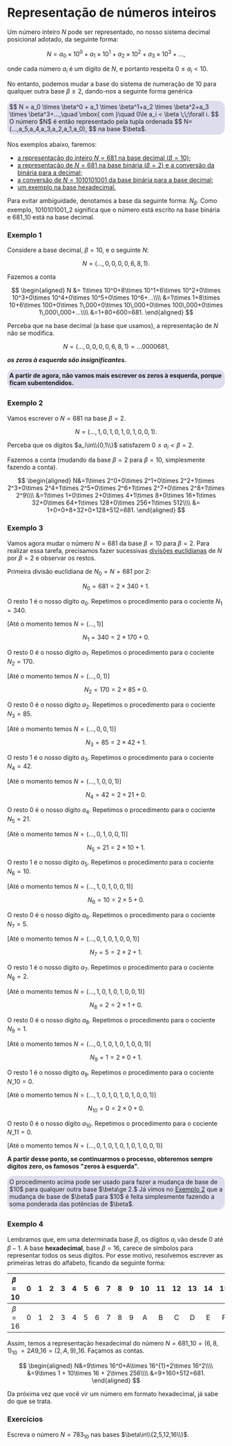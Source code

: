 <script>MathJax = {tex: {inlineMath: [['$', '$']]}, svg: {fontCache: 'global'}};</script>
<script type="text/javascript" id="MathJax-script" async src="https://cdn.jsdelivr.net/npm/mathjax@3/es5/tex-svg.js"> </script>

# Representação de números inteiros

Um número inteiro $N$ pode ser representado, no nosso sistema decimal posicional adotado, da seguinte forma:

$$
N = a_0 \times 10^0 + a_1 \times 10^1+a_2 \times 10^2+a_3 \times 10^3+...,
$$

onde cada número $a_i$ é um dígito de $N$, e portanto respeita $0\le a_i<10$.

No entanto, podemos mudar a base do sistema de numeração de $10$ para qualquer outra base $\beta\ge 2$, dando-nos a seguinte forma genérica

<div style="background-color:#dde;border-radius:15px;padding:5px;">
$$ N = a_0 \times \beta^0 + a_1 \times \beta^1+a_2 \times \beta^2+a_3 \times \beta^3+...,\quad \mbox{ com }\quad 0\le a_i < \beta \;\;\forall i. $$
O número $N$ é então representado pela tupla ordenada
$$
N=(...,a_5,a_4,a_3,a_2,a_1,a_0),
$$
na base $\beta$.
</div>

Nos exemplos abaixo, faremos:

- [a representação do inteiro $N=681$ na base decimal $(\beta=10)$;](#exemplo-1)
- [a representação de $N=681$ na base binária $(\beta=2)$ e a conversão da binária para a decimal;](#exemplo-2)
- [a conversão de $N=1010101001$ da base binária para a base decimal;](#exemplo-3)
- [um exemplo na base hexadecimal.](#exemplo-4)

Para evitar ambiguidade, denotamos a base da seguinte forma: $N_\beta$. Como exemplo, $1010101001\_2$ significa que o número está escrito na base binária e $681\_{10}$ está na base decimal.

### **Exemplo 1**

Considere a base decimal, $\beta=10$, e o seguinte $N$:

$$
N = (...,0,0,0,0,6,8,1).
$$

Fazemos a conta

$$
\begin{aligned}
N &= 1\times 10^0+8\times 10^1+6\times 10^2+0\times 10^3+0\times 10^4+0\times 10^5+0\times 10^6+...\\\\
&=1\times 1+8\times 10+6\times 100+0\times 1\,000+0\times 10\,000+0\times 100\,000+0\times 1\,000\,000+...\\\\
&=1+80+600=681.
\end{aligned}
$$

Perceba que na base decimal (a base que usamos), a representação de $N$ não se modifica.

$$
N = (...,0,0,0,0,6,8,1)=...0000681,
$$

_**os zeros à esquerda são insignificantes.**_

<div style="background-color:#dde;border-radius:15px;padding:5px;font-weight:bold;">
A partir de agora, não vamos mais escrever os zeros à esquerda, porque ficam subentendidos.
</div>

### **Exemplo 2**

Vamos escrever o $N=681$ na base $\beta=2$.

$$
N=(...,1,0,1,0,1,0,1,0,0,1).
$$

Perceba que os dígitos $a_i\in\\{0,1\\}$ satisfazem $0\le a_i<\beta=2$.

Fazemos a conta (mudando da base $\beta=2$ para $\beta=10$, simplesmente fazendo a conta).

$$
\begin{aligned}
N&=1\times 2^0+0\times 2^1+0\times 2^2+1\times 2^3+0\times 2^4+1\times 2^5+0\times 2^6+1\times 2^7+0\times 2^8+1\times 2^9\\\\
&=1\times 1+0\times 2+0\times 4+1\times 8+0\times 16+1\times 32+0\times 64+1\times 128+0\times 256+1\times 512\\\\
&= 1+0+0+8+32+0+128+512=681.
\end{aligned}
$$

### **Exemplo 3**

Vamos agora mudar o número $N=681$ da base $\beta=10$ para $\beta=2$. Para realizar essa tarefa, precisamos fazer sucessivas [divisões euclidianas](https://pt.wikipedia.org/wiki/Divis%C3%A3o_euclidiana#Teorema_da_divis%C3%A3o) de $N$ por $\beta=2$ e observar os restos.

Primeira divisão euclidiana de $N_0=N=681$ por $2$:

$$
N_0=681=2\times 340 +1.
$$

O resto $1$ é o nosso dígito $a_0$. Repetimos o procedimento para o cociente $N_1=340$.

[Até o momento temos $N=(...,1)$]

$$
N_1=340=2\times 170+0.
$$

O resto $0$ é o nosso dígito $a_1$. Repetimos o procedimento para o cociente $N_2=170$.

[Até o momento temos $N=(...,0,1)$]

$$
N_2=170=2\times 85+0.
$$

O resto $0$ é o nosso dígito $a_2$. Repetimos o procedimento para o cociente $N_3=85$.

[Até o momento temos $N=(...,0,0,1)$]

$$
N_3=85=2\times 42+1.
$$

O resto $1$ é o nosso dígito $a_3$. Repetimos o procedimento para o cociente $N_4=42$.

[Até o momento temos $N=(...,1,0,0,1)$]

$$
N_4=42=2\times 21+0.
$$

O resto $0$ é o nosso dígito $a_4$. Repetimos o procedimento para o cociente $N_5=21$.

[Até o momento temos $N=(...,0,1,0,0,1)$]

$$
N_5=21=2\times 10+1.
$$

O resto $1$ é o nosso dígito $a_5$. Repetimos o procedimento para o cociente $N_6=10$.

[Até o momento temos $N=(...,1,0,1,0,0,1)$]

$$
N_6=10=2\times 5+0.
$$

O resto $0$ é o nosso dígito $a_6$. Repetimos o procedimento para o cociente $N_7=5$.

[Até o momento temos $N=(...,0,1,0,1,0,0,1)$]

$$
N_7=5=2\times 2+1.
$$

O resto $1$ é o nosso dígito $a_7$. Repetimos o procedimento para o cociente $N_8=2$.

[Até o momento temos $N=(...,1,0,1,0,1,0,0,1)$]

$$
N_8=2=2\times 1+0.
$$

O resto $0$ é o nosso dígito $a_8$. Repetimos o procedimento para o cociente $N_9=1$.

[Até o momento temos $N=(...,0,1,0,1,0,1,0,0,1)$]

$$
N_9=1=2\times 0+1.
$$

O resto $1$ é o nosso dígito $a_9$. Repetimos o procedimento para o cociente $N\_{10}=0$.

[Até o momento temos $N=(...,1,0,1,0,1,0,1,0,0,1)$]

$$
N_{10}=0=2\times 0+0.
$$

O resto $0$ é o nosso dígito $a_{10}$. Repetimos o procedimento para o cociente $N\_{11}=0$.

[Até o momento temos $N=(...,0,1,0,1,0,1,0,1,0,0,1)$]

**A partir desse ponto, se continuarmos o processo, obteremos sempre dígitos zero, os famosos "zeros à esquerda".**

<div style="background-color:#dde;border-radius:15px;padding:5px;font-weigth:bold;">
O procedimento acima pode ser usado para fazer a mudança de base de $10$ para qualquer outra base $\beta\ge 2.$ Já vimos no <a href="#exemplo-2">Exemplo 2</a> que a mudança de base de $\beta$ para $10$ é feita simplesmente fazendo a soma ponderada das potências de $\beta$.
</div>

### **Exemplo 4**

Lembramos que, em uma determinada base $\beta$, os dígitos $a_i$ vão desde $0$ até $\beta-1$. A base **hexadecimal**, base $\beta=16$, carece de símbolos para representar todos os seus dígitos. Por esse motivo, resolvemos escrever as primeiras letras do alfabeto, ficando da seguinte forma:

| $\beta=10$ |  0  |  1  |  2  |  3  |  4  |  5  |  6  |  7  |  8  |  9  | 10  | 11  | 12  | 13  | 14  | 15  |
| :--------: | :-: | :-: | :-: | :-: | :-: | :-: | :-: | :-: | :-: | :-: | :-: | :-: | :-: | :-: | :-: | :-: |
| $\beta=16$ |  0  |  1  |  2  |  3  |  4  |  5  |  6  |  7  |  8  |  9  |  A  |  B  |  C  |  D  |  E  |  F  |

Assim, temos a representação hexadecimal do número 
$N=681\_{10}=(6,8,1)_{10}$ $=2A9\_{16}=(2,A,9)\_{16}.$
Façamos as contas.

$$
\begin{aligned}
N&=9\times 16^0+A\times 16^{1}+2\times 16^2\\\\
&=9\times 1 + 10\times 16 + 2\times 256\\\\
&=9+160+512=681.
\end{aligned}
$$

Da próxima vez que você vir um número em formato hexadecimal, já sabe do que se trata. 

### **Exercícios**

Escreva o número $N=783_{10}$ nas bases $\beta\in\\{2,5,12,16\\}$.
